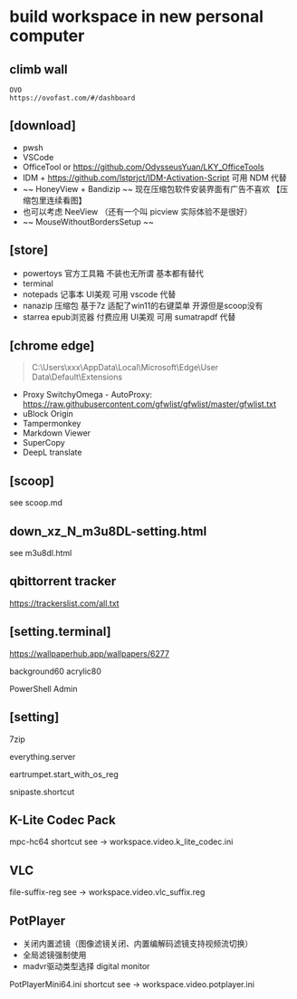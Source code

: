 # build workspace in new personal computer

## climb wall
```
OVO
https://ovofast.com/#/dashboard
```

## [download]

- pwsh
- VSCode
- OfficeTool or https://github.com/OdysseusYuan/LKY_OfficeTools
- IDM + https://github.com/lstprjct/IDM-Activation-Script  可用 NDM 代替
- ~~ HoneyView + Bandizip ~~  现在压缩包软件安装界面有广告不喜欢 【压缩包里连续看图】
- 也可以考虑 NeeView （还有一个叫 picview 实际体验不是很好）
- ~~ MouseWithoutBordersSetup ~~


## [store]

- powertoys  官方工具箱 不装也无所谓 基本都有替代
- terminal
- notepads  记事本 UI美观 可用 vscode 代替
- nanazip  压缩包 基于7z 适配了win11的右键菜单 开源但是scoop没有
- starrea  epub浏览器 付费应用 UI美观 可用 sumatrapdf 代替


## [chrome edge]

> C:\Users\xxx\AppData\Local\Microsoft\Edge\User Data\Default\Extensions

- Proxy SwitchyOmega - AutoProxy: https://raw.githubusercontent.com/gfwlist/gfwlist/master/gfwlist.txt
- uBlock Origin
- Tampermonkey
- Markdown Viewer
- SuperCopy
- DeepL translate

## [scoop]

see scoop.md

## down_xz_N_m3u8DL-setting.html

see m3u8dl.html

## qbittorrent tracker
https://trackerslist.com/all.txt


## [setting.terminal]

https://wallpaperhub.app/wallpapers/6277

background60 acrylic80

PowerShell Admin


## [setting]

7zip

everything.server

eartrumpet.start_with_os_reg

snipaste.shortcut

## K-Lite Codec Pack

mpc-hc64 shortcut see -> workspace.video.k_lite_codec.ini


## VLC

file-suffix-reg see -> workspace.video.vlc_suffix.reg

## PotPlayer

- 关闭内置滤镜（图像滤镜关闭、内置编解码滤镜支持视频流切换）
- 全局滤镜强制使用
- madvr驱动类型选择 digital monitor

PotPlayerMini64.ini shortcut see -> workspace.video.potplayer.ini
